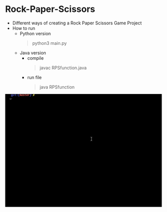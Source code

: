# Rock-Paper-Scissors
* Different ways of creating a Rock Paper Scissors Game Project
* How to run
  * Python version
    > python3 main.py
  * Java version
    * compile
      > javac RPSfunction.java
    * run file
      > java RPSfunction
      
![Demo](./documents/demo.gif)
